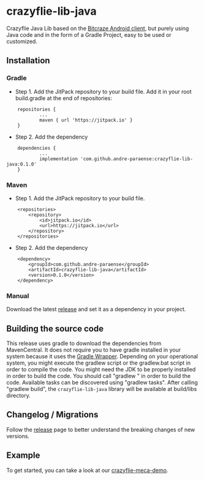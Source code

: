 # crazyflie-lib-java

Crazyflie Java Lib based on the [Bitcraze Android client](https://github.com/bitcraze/crazyflie-android-client), but purely using Java code and in the form of a Gradle Project, easy to be used or customized.

## Installation

### Gradle

- Step 1. Add the JitPack repository to your build file. Add it in your root build.gradle at the end of repositories:

```
	repositories {
			...
			maven { url 'https://jitpack.io' }
	}
```

- Step 2. Add the dependency

```
	dependencies {
            ...
            implementation 'com.github.andre-paraense:crazyflie-lib-java:0.1.0'
	}
```

### Maven

- Step 1. Add the JitPack repository to your build file.

```
	<repositories>
		<repository>
		    <id>jitpack.io</id>
		    <url>https://jitpack.io</url>
		</repository>
	</repositories>
```

- Step 2. Add the dependency

```
	<dependency>
	    <groupId>com.github.andre-paraense</groupId>
	    <artifactId>crazyflie-lib-java</artifactId>
	    <version>0.1.0</version>
	</dependency>
```

### Manual

Download the latest [release](https://github.com/andre-paraense/crazyflie-lib-java/releases) and set it as a dependency in your project.

## Building the source code

This release uses gradle to download the dependencies from MavenCentral. It does not require you to have gradle installed in your system because it uses the [Gradle Wrapper](https://docs.gradle.org/current/userguide/gradle_wrapper.html). Depending on your operational system, you might execute the gradlew script or the gradlew.bat script in order to compile the code. You might need the JDK to be properly installed in order to build the code. You should call "gradlew <task>" in order to build the code. Available tasks can be discovered using "gradlew tasks". After calling "gradlew build", the `crazyflie-lib-java` library will be available at build/libs directory.

## Changelog / Migrations

Follow the [release](https://github.com/andre-paraense/crazyflie-lib-java/releases) page to better understand the breaking changes of new versions.

## Example

To get started, you can take a look at our [crazyflie-meca-demo](https://github.com/andre-paraense/crazyflie-meca-demo).

